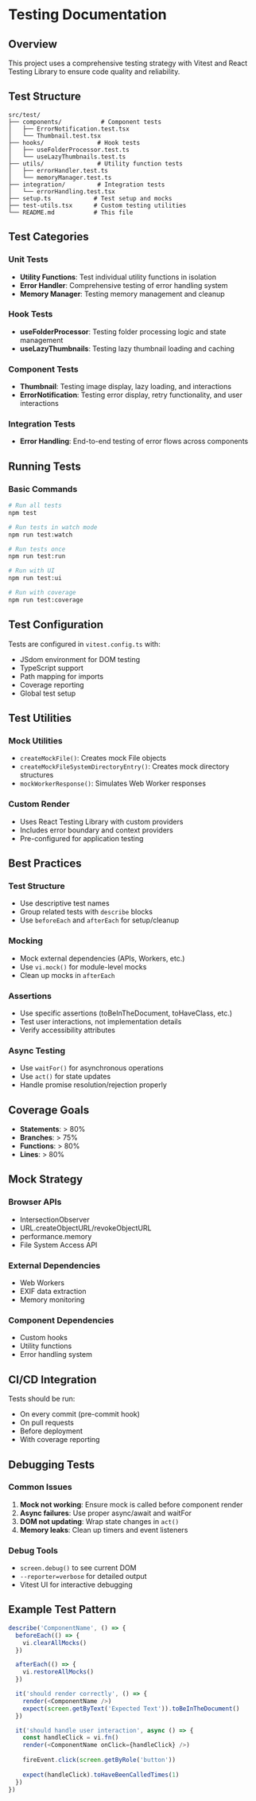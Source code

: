 # Testing Documentation

## Overview

This project uses a comprehensive testing strategy with Vitest and React Testing Library to ensure code quality and reliability.

## Test Structure

```
src/test/
├── components/           # Component tests
│   ├── ErrorNotification.test.tsx
│   └── Thumbnail.test.tsx
├── hooks/               # Hook tests
│   ├── useFolderProcessor.test.ts
│   └── useLazyThumbnails.test.ts
├── utils/               # Utility function tests
│   ├── errorHandler.test.ts
│   └── memoryManager.test.ts
├── integration/         # Integration tests
│   └── errorHandling.test.tsx
├── setup.ts            # Test setup and mocks
├── test-utils.tsx      # Custom testing utilities
└── README.md           # This file
```

## Test Categories

### Unit Tests
- **Utility Functions**: Test individual utility functions in isolation
- **Error Handler**: Comprehensive testing of error handling system
- **Memory Manager**: Testing memory management and cleanup

### Hook Tests
- **useFolderProcessor**: Testing folder processing logic and state management
- **useLazyThumbnails**: Testing lazy thumbnail loading and caching

### Component Tests
- **Thumbnail**: Testing image display, lazy loading, and interactions
- **ErrorNotification**: Testing error display, retry functionality, and user interactions

### Integration Tests
- **Error Handling**: End-to-end testing of error flows across components

## Running Tests

### Basic Commands
```bash
# Run all tests
npm test

# Run tests in watch mode
npm run test:watch

# Run tests once
npm run test:run

# Run with UI
npm run test:ui

# Run with coverage
npm run test:coverage
```

## Test Configuration

Tests are configured in `vitest.config.ts` with:
- JSdom environment for DOM testing
- TypeScript support
- Path mapping for imports
- Coverage reporting
- Global test setup

## Test Utilities

### Mock Utilities
- `createMockFile()`: Creates mock File objects
- `createMockFileSystemDirectoryEntry()`: Creates mock directory structures
- `mockWorkerResponse()`: Simulates Web Worker responses

### Custom Render
- Uses React Testing Library with custom providers
- Includes error boundary and context providers
- Pre-configured for application testing

## Best Practices

### Test Structure
- Use descriptive test names
- Group related tests with `describe` blocks
- Use `beforeEach` and `afterEach` for setup/cleanup

### Mocking
- Mock external dependencies (APIs, Workers, etc.)
- Use `vi.mock()` for module-level mocks
- Clean up mocks in `afterEach`

### Assertions
- Use specific assertions (toBeInTheDocument, toHaveClass, etc.)
- Test user interactions, not implementation details
- Verify accessibility attributes

### Async Testing
- Use `waitFor()` for asynchronous operations
- Use `act()` for state updates
- Handle promise resolution/rejection properly

## Coverage Goals

- **Statements**: > 80%
- **Branches**: > 75% 
- **Functions**: > 80%
- **Lines**: > 80%

## Mock Strategy

### Browser APIs
- IntersectionObserver
- URL.createObjectURL/revokeObjectURL
- performance.memory
- File System Access API

### External Dependencies
- Web Workers
- EXIF data extraction
- Memory monitoring

### Component Dependencies
- Custom hooks
- Utility functions
- Error handling system

## CI/CD Integration

Tests should be run:
- On every commit (pre-commit hook)
- On pull requests
- Before deployment
- With coverage reporting

## Debugging Tests

### Common Issues
1. **Mock not working**: Ensure mock is called before component render
2. **Async failures**: Use proper async/await and waitFor
3. **DOM not updating**: Wrap state changes in `act()`
4. **Memory leaks**: Clean up timers and event listeners

### Debug Tools
- `screen.debug()` to see current DOM
- `--reporter=verbose` for detailed output
- Vitest UI for interactive debugging

## Example Test Pattern

```typescript
describe('ComponentName', () => {
  beforeEach(() => {
    vi.clearAllMocks()
  })

  afterEach(() => {
    vi.restoreAllMocks()
  })

  it('should render correctly', () => {
    render(<ComponentName />)
    expect(screen.getByText('Expected Text')).toBeInTheDocument()
  })

  it('should handle user interaction', async () => {
    const handleClick = vi.fn()
    render(<ComponentName onClick={handleClick} />)
    
    fireEvent.click(screen.getByRole('button'))
    
    expect(handleClick).toHaveBeenCalledTimes(1)
  })
})
